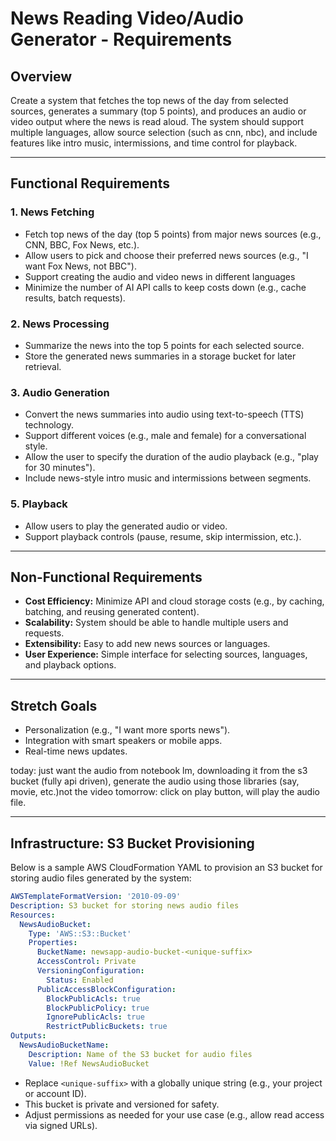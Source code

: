 # News Reading Video/Audio Generator - Requirements

## Overview
Create a system that fetches the top news of the day from selected sources, generates a summary (top 5 points), and produces an audio or video output where the news is read aloud. The system should support multiple languages, allow source selection (such as cnn, nbc), and include features like intro music, intermissions, and time control for playback.

---

## Functional Requirements

### 1. News Fetching
- Fetch top news of the day (top 5 points) from major news sources (e.g., CNN, BBC, Fox News, etc.).
- Allow users to pick and choose their preferred news sources (e.g., "I want Fox News, not BBC").
- Support creating the audio and video news in different languages
- Minimize the number of AI API calls to keep costs down (e.g., cache results, batch requests).

### 2. News Processing
- Summarize the news into the top 5 points for each selected source.
- Store the generated news summaries in a storage bucket for later retrieval.

### 3. Audio Generation
- Convert the news summaries into audio using text-to-speech (TTS) technology.
- Support different voices (e.g., male and female) for a conversational style.
- Allow the user to specify the duration of the audio playback (e.g., "play for 30 minutes").
- Include news-style intro music and intermissions between segments.

### 5. Playback
- Allow users to play the generated audio or video.
- Support playback controls (pause, resume, skip intermission, etc.).

---

## Non-Functional Requirements
- **Cost Efficiency:** Minimize API and cloud storage costs (e.g., by caching, batching, and reusing generated content).
- **Scalability:** System should be able to handle multiple users and requests.
- **Extensibility:** Easy to add new news sources or languages.
- **User Experience:** Simple interface for selecting sources, languages, and playback options.

---

## Stretch Goals
- Personalization (e.g., "I want more sports news").
- Integration with smart speakers or mobile apps.
- Real-time news updates. 

today: just want the audio from notebook lm, downloading it from the s3 bucket (fully api driven), generate the audio using those libraries (say, movie, etc.)not the video
tomorrow: 
click on play button, will play the audio file.

---

## Infrastructure: S3 Bucket Provisioning

Below is a sample AWS CloudFormation YAML to provision an S3 bucket for storing audio files generated by the system:

```yaml
AWSTemplateFormatVersion: '2010-09-09'
Description: S3 bucket for storing news audio files
Resources:
  NewsAudioBucket:
    Type: 'AWS::S3::Bucket'
    Properties:
      BucketName: newsapp-audio-bucket-<unique-suffix>
      AccessControl: Private
      VersioningConfiguration:
        Status: Enabled
      PublicAccessBlockConfiguration:
        BlockPublicAcls: true
        BlockPublicPolicy: true
        IgnorePublicAcls: true
        RestrictPublicBuckets: true
Outputs:
  NewsAudioBucketName:
    Description: Name of the S3 bucket for audio files
    Value: !Ref NewsAudioBucket
```

- Replace `<unique-suffix>` with a globally unique string (e.g., your project or account ID).
- This bucket is private and versioned for safety.
- Adjust permissions as needed for your use case (e.g., allow read access via signed URLs).